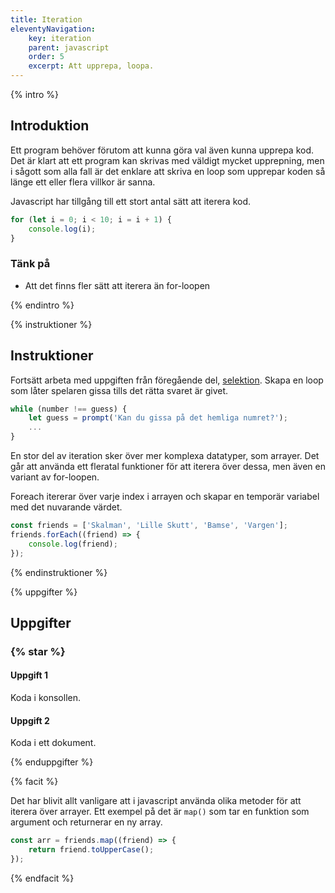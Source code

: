 ```yaml
---
title: Iteration
eleventyNavigation:
    key: iteration
    parent: javascript
    order: 5
    excerpt: Att upprepa, loopa.
---
```


{% intro %}

## Introduktion

Ett program behöver förutom att kunna göra val även kunna upprepa kod. Det är klart att ett program kan skrivas med väldigt mycket upprepning, men i sågott som alla fall är det enklare att skriva en loop som upprepar koden så länge ett eller flera villkor är sanna.

Javascript har tillgång till ett stort antal sätt att iterera kod.

```js
for (let i = 0; i < 10; i = i + 1) {
    console.log(i);
}
```

### Tänk på

-   Att det finns fler sätt att iterera än for-loopen

{% endintro %}

{% instruktioner %}

## Instruktioner

Fortsätt arbeta med uppgiften från föregående del, [selektion](selektion.html).
Skapa en loop som låter spelaren gissa tills det rätta svaret är givet.

```js
while (number !== guess) {
    let guess = prompt('Kan du gissa på det hemliga numret?');
    ...
}
```

En stor del av iteration sker över mer komplexa datatyper, som arrayer. Det går att använda ett fleratal funktioner för att iterera över dessa, men även en variant av for-loopen.

Foreach itererar över varje index i arrayen och skapar en temporär variabel med det nuvarande värdet.

```js
const friends = ['Skalman', 'Lille Skutt', 'Bamse', 'Vargen'];
friends.forEach((friend) => {
    console.log(friend);
});
```

{% endinstruktioner %}

{% uppgifter %}

## Uppgifter

### {% star %}

#### Uppgift 1

Koda i konsollen.

#### Uppgift 2

Koda i ett dokument.

{% enduppgifter %}

{% facit %}

Det har blivit allt vanligare att i javascript använda olika metoder för att iterera över arrayer. Ett exempel på det är
`map()` som tar en funktion som argument och returnerar en ny array.

```js
const arr = friends.map((friend) => {
    return friend.toUpperCase();
});
```

{% endfacit %}
